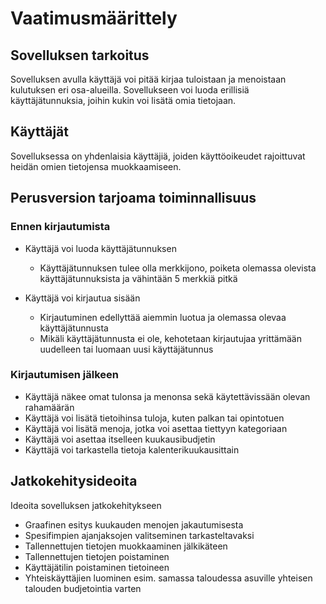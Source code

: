 <h1>Vaatimusmäärittely</h1>

<h2>Sovelluksen tarkoitus</h2>

Sovelluksen avulla käyttäjä voi pitää kirjaa tuloistaan ja menoistaan kulutuksen eri osa-alueilla. Sovellukseen voi luoda erillisiä käyttäjätunnuksia, joihin kukin voi lisätä omia tietojaan.

<h2>Käyttäjät</h2>
Sovelluksessa on yhdenlaisia käyttäjiä, joiden käyttöoikeudet rajoittuvat heidän omien tietojensa muokkaamiseen.

<h2>Perusversion tarjoama toiminnallisuus</h2>

<h3>Ennen kirjautumista</h3>

- Käyttäjä voi luoda käyttäjätunnuksen
  - Käyttäjätunnuksen tulee olla merkkijono, poiketa olemassa olevista käyttäjätunnuksista ja vähintään 5 merkkiä pitkä

- Käyttäjä voi kirjautua sisään
  - Kirjautuminen edellyttää aiemmin luotua ja 
  olemassa olevaa käyttäjätunnusta
  - Mikäli käyttäjätunnusta ei ole, kehotetaan 
  kirjautujaa yrittämään uudelleen tai luomaan uusi 
  käyttäjätunnus

<h3>Kirjautumisen jälkeen</h3>

- Käyttäjä näkee omat tulonsa ja menonsa sekä käytettävissään olevan rahamäärän
- Käyttäjä voi lisätä tietoihinsa tuloja, kuten palkan tai opintotuen
- Käyttäjä voi lisätä menoja, jotka voi asettaa tiettyyn kategoriaan 
- Käyttäjä voi asettaa itselleen kuukausibudjetin
- Käyttäjä voi tarkastella tietoja kalenterikuukausittain

<h2>Jatkokehitysideoita</h2>

Ideoita sovelluksen jatkokehitykseen

- Graafinen esitys kuukauden menojen jakautumisesta
- Spesifimpien ajanjaksojen valitseminen tarkasteltavaksi
- Tallennettujen tietojen muokkaaminen jälkikäteen
- Tallennettujen tietojen poistaminen
- Käyttäjätilin poistaminen tietoineen
- Yhteiskäyttäjien luominen esim. samassa taloudessa asuville yhteisen talouden budjetointia varten

